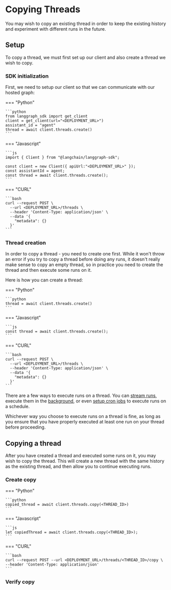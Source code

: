 # Copying Threads

You may wish to copy an existing thread in order to keep the existing history and experiment with different runs in the future.

## Setup

To copy a thread, we must first set up our client and also create a thread we wish to copy. 

### SDK initialization

First, we need to setup our client so that we can communicate with our hosted graph:

=== "Python"

    ```python
    from langgraph_sdk import get_client
    client = get_client(url="<DEPLOYMENT_URL>")
    assistant_id = "agent"
    thread = await client.threads.create()
    ```

=== "Javascript"

    ```js
    import { Client } from "@langchain/langgraph-sdk";

    const client = new Client({ apiUrl:"<DEPLOYMENT_URL>" });
    const assistantId = agent;
    const thread = await client.threads.create();
    ```

=== "CURL"

    ```bash
    curl --request POST \
      --url <DEPLOYMENT_URL>/threads \
      --header 'Content-Type: application/json' \
      --data '{
        "metadata": {}
      }'
    ```

### Thread creation

In order to copy a thread - you need to create one first. While it won't throw an error if you try to copy a thread before doing any runs, it doesn't really make sense to copy an empty thread, so in practice you need to create the thread and then execute some runs on it.

Here is how you can create a thread:

=== "Python"

    ```python
    thread = await client.threads.create()
    ```

=== "Javascript"

    ```js
    const thread = await client.threads.create();
    ```

=== "CURL"

    ```bash
    curl --request POST \
      --url <DEPLOYMENT_URL>/threads \
      --header 'Content-Type: application/json' \
      --data '{
        "metadata": {}
      }'
    ```

There are a few ways to execute runs on a thread. You can [stream runs](https://langchain-ai.github.io/langgraph/cloud/how-tos/#streaming), execute them in the [background](https://langchain-ai.github.io/langgraph/cloud/how-tos/cloud_examples/background_run/), or even [setup cron jobs](https://langchain-ai.github.io/langgraph/cloud/how-tos/cloud_examples/cron_jobs/) to execute runs on a schedule. 

Whichever way you choose to execute runs on a thread is fine, as long as you ensure that you have properly executed at least one run on your thread before proceeding.

## Copying a thread

After you have created a thread and executed some runs on it, you may wish to copy the thread. This will create a new thread with the same history as the existing thread, and then allow you to continue executing runs.

### Create copy

=== "Python"

    ```python
    copied_thread = await client.threads.copy(<THREAD_ID>)
    ```

=== "Javascript"

    ```js
    let copiedThread = await client.threads.copy(<THREAD_ID>);
    ```

=== "CURL"

    ```bash
    curl --request POST --url <DEPLOYMENT_URL>/threads/<THREAD_ID>/copy \
    --header 'Content-Type: application/json'
    ```

### Verify copy
